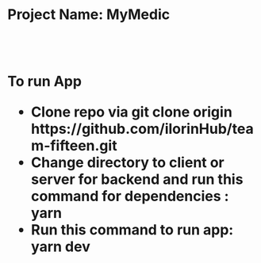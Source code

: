 <h1>Project Name: MyMedic<h1>

<br />

<p>To run App </p>
<ul>
<li>Clone repo via git clone origin https://github.com/ilorinHub/team-fifteen.git</li>
<li>Change directory to client or server for backend and run this command for dependencies : yarn </li>
<li>Run this command to run app: yarn dev</li>
</ul>
